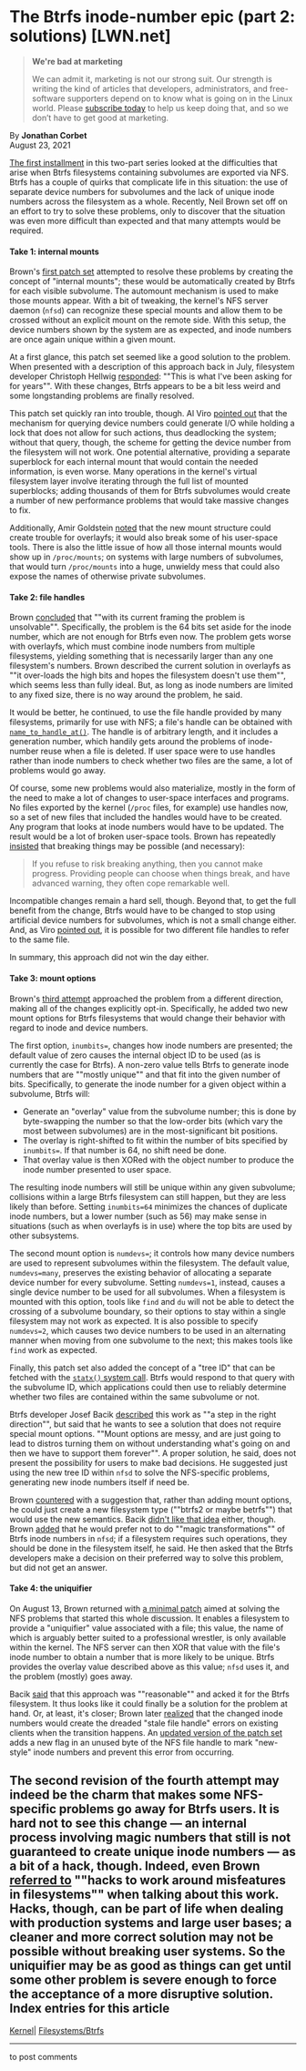 # The Btrfs inode-number epic (part 2: solutions) [LWN.net]

> **We're bad at marketing**
> 
> We can admit it, marketing is not our strong suit. Our strength is writing the kind of articles that developers, administrators, and free-software supporters depend on to know what is going on in the Linux world. Please [subscribe today](/Promo/nsn-bad/subscribe) to help us keep doing that, and so we don’t have to get good at marketing. 

By **Jonathan Corbet**  
August 23, 2021 

[The first installment](/Articles/866582/) in this two-part series looked at the difficulties that arise when Btrfs filesystems containing subvolumes are exported via NFS. Btrfs has a couple of quirks that complicate life in this situation: the use of separate device numbers for subvolumes and the lack of unique inode numbers across the filesystem as a whole. Recently, Neil Brown set off on an effort to try to solve these problems, only to discover that the situation was even more difficult than expected and that many attempts would be required. 

#### Take 1: internal mounts

Brown's [first patch set](/ml/linux-fsdevel/162742539595.32498.13687924366155737575.stgit@noble.brown/) attempted to resolve these problems by creating the concept of "internal mounts"; these would be automatically created by Btrfs for each visible subvolume. The automount mechanism is used to make those mounts appear. With a bit of tweaking, the kernel's NFS server daemon (`nfsd`) can recognize these special mounts and allow them to be crossed without an explicit mount on the remote side. With this setup, the device numbers shown by the system are as expected, and inode numbers are once again unique within a given mount. 

At a first glance, this patch set seemed like a good solution to the problem. When presented with a description of this approach back in July, filesystem developer Christoph Hellwig [responded](https://lore.kernel.org/linux-nfs/YPaCuGm+3RX6vzjp@infradead.org/): ""This is what I've been asking for for years"". With these changes, Btrfs appears to be a bit less weird and some longstanding problems are finally resolved. 

This patch set quickly ran into trouble, though. Al Viro [pointed out](/ml/linux-fsdevel/YQNG+ivSssWNmY9O@zeniv-ca.linux.org.uk/) that the mechanism for querying device numbers could generate I/O while holding a lock that does not allow for such actions, thus deadlocking the system; without that query, though, the scheme for getting the device number from the filesystem will not work. One potential alternative, providing a separate superblock for each internal mount that would contain the needed information, is even worse. Many operations in the kernel's virtual filesystem layer involve iterating through the full list of mounted superblocks; adding thousands of them for Btrfs subvolumes would create a number of new performance problems that would take massive changes to fix. 

Additionally, Amir Goldstein [noted](/ml/linux-fsdevel/CAOQ4uxj9DW2SHqWCMXy4oRdazbODMhtWeyvNsKJm__0fuuspyQ@mail.gmail.com/) that the new mount structure could create trouble for overlayfs; it would also break some of his user-space tools. There is also the little issue of how all those internal mounts would show up in `/proc/mounts`; on systems with large numbers of subvolumes, that would turn `/proc/mounts` into a huge, unwieldy mess that could also expose the names of otherwise private subvolumes. 

#### Take 2: file handles

Brown [concluded](/ml/linux-fsdevel/162787790940.32159.14588617595952736785@noble.neil.brown.name/) that ""with its current framing the problem is unsolvable"". Specifically, the problem is the 64 bits set aside for the inode number, which are not enough for Btrfs even now. The problem gets worse with overlayfs, which must combine inode numbers from multiple filesystems, yielding something that is necessarily larger than any one filesystem's numbers. Brown described the current solution in overlayfs as ""it over-loads the high bits and hopes the filesystem doesn't use them"", which seems less than fully ideal. But, as long as inode numbers are limited to any fixed size, there is no way around the problem, he said. 

It would be better, he continued, to use the file handle provided by many filesystems, primarily for use with NFS; a file's handle can be obtained with [`name_to_handle_at()`](https://man7.org/linux/man-pages/man2/open_by_handle_at.2.html). The handle is of arbitrary length, and it includes a generation number, which handily gets around the problems of inode-number reuse when a file is deleted. If user space were to use handles rather than inode numbers to check whether two files are the same, a lot of problems would go away. 

Of course, some new problems would also materialize, mostly in the form of the need to make a lot of changes to user-space interfaces and programs. No files exported by the kernel (`/proc` files, for example) use handles now, so a set of new files that included the handles would have to be created. Any program that looks at inode numbers would have to be updated. The result would be a lot of broken user-space tools. Brown has repeatedly [insisted](/ml/linux-fsdevel/162794157037.32159.9608382458264702109@noble.neil.brown.name/) that breaking things may be possible (and necessary): 

> If you refuse to risk breaking anything, then you cannot make progress. Providing people can choose when things break, and have advanced warning, they often cope remarkable well. 

Incompatible changes remain a hard sell, though. Beyond that, to get the full benefit from the change, Btrfs would have to be changed to stop using artificial device numbers for subvolumes, which is not a small change either. And, as Viro [pointed out](/ml/linux-fsdevel/YQeB3ASDyO0wSgL4@zeniv-ca.linux.org.uk/), it is possible for two different file handles to refer to the same file. 

In summary, this approach did not win the day either. 

#### Take 3: mount options

Brown's [third attempt](/ml/linux-fsdevel/162848123483.25823.15844774651164477866.stgit@noble.brown/) approached the problem from a different direction, making all of the changes explicitly opt-in. Specifically, he added two new mount options for Btrfs filesystems that would change their behavior with regard to inode and device numbers. 

The first option, `inumbits=`, changes how inode numbers are presented; the default value of zero causes the internal object ID to be used (as is currently the case for Btrfs). A non-zero value tells Btrfs to generate inode numbers that are ""mostly unique"" and that fit into the given number of bits. Specifically, to generate the inode number for a given object within a subvolume, Btrfs will: 

  * Generate an "overlay" value from the subvolume number; this is done by byte-swapping the number so that the low-order bits (which vary the most between subvolumes) are in the most-significant bit positions. 
  * The overlay is right-shifted to fit within the number of bits specified by `inumbits=`. If that number is 64, no shift need be done. 
  * That overlay value is then XORed with the object number to produce the inode number presented to user space. 



The resulting inode numbers will still be unique within any given subvolume; collisions within a large Btrfs filesystem can still happen, but they are less likely than before. Setting `inumbits=64` minimizes the chances of duplicate inode numbers, but a lower number (such as 56) may make sense in situations (such as when overlayfs is in use) where the top bits are used by other subsystems. 

The second mount option is `numdevs=`; it controls how many device numbers are used to represent subvolumes within the filesystem. The default value, `numdevs=many`, preserves the existing behavior of allocating a separate device number for every subvolume. Setting `numdevs=1`, instead, causes a single device number to be used for all subvolumes. When a filesystem is mounted with this option, tools like `find` and `du` will not be able to detect the crossing of a subvolume boundary, so their options to stay within a single filesystem may not work as expected. It is also possible to specify `numdevs=2`, which causes two device numbers to be used in an alternating manner when moving from one subvolume to the next; this makes tools like `find` work as expected. 

Finally, this patch set also added the concept of a "tree ID" that can be fetched with the [`statx()` system call](https://man7.org/linux/man-pages/man2/statx.2.html). Btrfs would respond to that query with the subvolume ID, which applications could then use to reliably determine whether two files are contained within the same subvolume or not. 

Btrfs developer Josef Bacik [described](/ml/linux-fsdevel/e6496956-0df3-6232-eecb-5209b28ca790@toxicpanda.com/) this work as ""a step in the right direction"", but said that he wants to see a solution that does not require special mount options. ""Mount options are messy, and are just going to lead to distros turning them on without understanding what's going on and then we have to support them forever"". A proper solution, he said, does not present the possibility for users to make bad decisions. He suggested just using the new tree ID within `nfsd` to solve the NFS-specific problems, generating new inode numbers itself if need be. 

Brown [countered](/ml/linux-fsdevel/162872000356.22261.854151210687377005@noble.neil.brown.name/) with a suggestion that, rather than adding mount options, he could just create a new filesystem type (""btrfs2 or maybe betrfs"") that would use the new semantics. Bacik [didn't like that idea](/ml/linux-fsdevel/6571d3fb-34ea-0f22-4fbe-995e5568e044@toxicpanda.com/) either, though. Brown [added](/ml/linux-fsdevel/162880775121.15074.3288255136681201159@noble.neil.brown.name/) that he would prefer not to do ""magic transformations"" of Btrfs inode numbers in `nfsd`; if a filesystem requires such operations, they should be done in the filesystem itself, he said. He then asked that the Btrfs developers make a decision on their preferred way to solve this problem, but did not get an answer. 

#### Take 4: the uniquifier

On August 13, Brown returned with [a minimal patch](/ml/linux-fsdevel/162881913686.1695.12479588032010502384@noble.neil.brown.name/) aimed at solving the NFS problems that started this whole discussion. It enables a filesystem to provide a "uniquifier" value associated with a file; this value, the name of which is arguably better suited to a professional wrestler, is only available within the kernel. The NFS server can then XOR that value with the file's inode number to obtain a number that is more likely to be unique. Btrfs provides the overlay value described above as this value; `nfsd` uses it, and the problem (mostly) goes away. 

Bacik [said](/ml/linux-fsdevel/ebffa324-0d42-4227-b162-0dad19144943@toxicpanda.com/) that this approach was ""reasonable"" and acked it for the Btrfs filesystem. It thus looks like it could finally be a solution for the problem at hand. Or, at least, it's closer; Brown later [realized](/ml/linux-fsdevel/162906585094.1695.15815972140753474778@noble.neil.brown.name/) that the changed inode numbers would create the dreaded "stale file handle" errors on existing clients when the transition happens. An [updated version of the patch set](/ml/linux-fsdevel/162969155423.9892.18322100025025288277@noble.neil.brown.name/) adds a new flag in an unused byte of the NFS file handle to mark "new-style" inode numbers and prevent this error from occurring. 

The second revision of the fourth attempt may indeed be the charm that makes some NFS-specific problems go away for Btrfs users. It is hard not to see this change — an internal process involving magic numbers that still is not guaranteed to create unique inode numbers — as a bit of a hack, though. Indeed, even Brown [referred to](/ml/linux-fsdevel/162942971499.9892.4386273250573040668@noble.neil.brown.name/) ""hacks to work around misfeatures in filesystems"" when talking about this work. Hacks, though, can be part of life when dealing with production systems and large user bases; a cleaner and more correct solution may not be possible without breaking user systems. So the uniquifier may be as good as things can get until some other problem is severe enough to force the acceptance of a more disruptive solution.  
Index entries for this article  
---  
[Kernel](/Kernel/Index)| [Filesystems/Btrfs](/Kernel/Index#Filesystems-Btrfs)  
  


* * *

to post comments 
